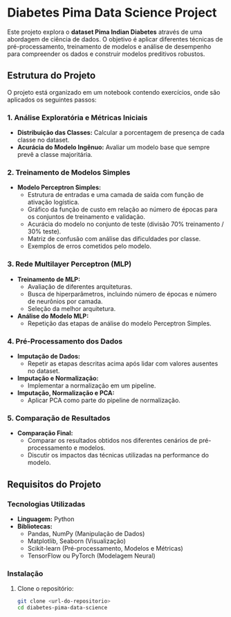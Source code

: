 ﻿# Diabetes Pima Data Science Project

Este projeto explora o **dataset Pima Indian Diabetes** através de uma abordagem de ciência de dados. O objetivo é aplicar diferentes técnicas de pré-processamento, treinamento de modelos e análise de desempenho para compreender os dados e construir modelos preditivos robustos.

## Estrutura do Projeto

O projeto está organizado em um notebook contendo exercícios, onde são aplicados os seguintes passos:

### 1. Análise Exploratória e Métricas Iniciais
- **Distribuição das Classes:** Calcular a porcentagem de presença de cada classe no dataset.
- **Acurácia do Modelo Ingênuo:** Avaliar um modelo base que sempre prevê a classe majoritária.

### 2. Treinamento de Modelos Simples
- **Modelo Perceptron Simples:** 
  - Estrutura de entradas e uma camada de saída com função de ativação logística.
  - Gráfico da função de custo em relação ao número de épocas para os conjuntos de treinamento e validação.
  - Acurácia do modelo no conjunto de teste (divisão 70% treinamento / 30% teste).
  - Matriz de confusão com análise das dificuldades por classe.
  - Exemplos de erros cometidos pelo modelo.

### 3. Rede Multilayer Perceptron (MLP)
- **Treinamento de MLP:** 
  - Avaliação de diferentes arquiteturas.
  - Busca de hiperparâmetros, incluindo número de épocas e número de neurônios por camada.
  - Seleção da melhor arquitetura.
- **Análise do Modelo MLP:**
  - Repetição das etapas de análise do modelo Perceptron Simples.

### 4. Pré-Processamento dos Dados
- **Imputação de Dados:**
  - Repetir as etapas descritas acima após lidar com valores ausentes no dataset.
- **Imputação e Normalização:**
  - Implementar a normalização em um pipeline.
- **Imputação, Normalização e PCA:**
  - Aplicar PCA como parte do pipeline de normalização.

### 5. Comparação de Resultados
- **Comparação Final:**
  - Comparar os resultados obtidos nos diferentes cenários de pré-processamento e modelos.
  - Discutir os impactos das técnicas utilizadas na performance do modelo.

## Requisitos do Projeto

### Tecnologias Utilizadas
- **Linguagem:** Python
- **Bibliotecas:** 
  - Pandas, NumPy (Manipulação de Dados)
  - Matplotlib, Seaborn (Visualização)
  - Scikit-learn (Pré-processamento, Modelos e Métricas)
  - TensorFlow ou PyTorch (Modelagem Neural)

### Instalação
1. Clone o repositório:
   ```bash
   git clone <url-do-repositorio>
   cd diabetes-pima-data-science

